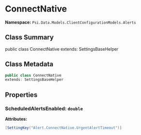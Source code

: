# ConnectNative

**Namespace:** `Psi.Data.Models.ClientConfigurationModels.Alerts`

## Class Summary

public class ConnectNative
extends: SettingsBaseHelper

## Class Metadata

```typescript
public class ConnectNative
extends: SettingsBaseHelper
```

## Properties

### ScheduledAlertsEnabled: `double`

**Attributes:**
```csharp
[SettingKey("Alert.ConnectNative.UrgentAlertTimeout")]
```
